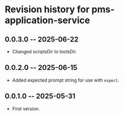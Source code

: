 # Revision history for pms-application-service

## 0.0.3.0 -- 2025-06-22

* Changed scriptsDir to toolsDir.

## 0.0.2.0 -- 2025-06-15

* Added expected prompt string for use with `expect`.

## 0.0.1.0 -- 2025-05-31

* First version.
